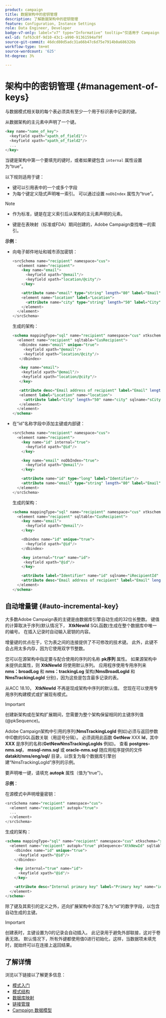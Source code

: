 ```yaml
---
product: campaign
title: 数据架构中的密钥管理
description: 了解数据架构中的密钥管理
feature: Configuration, Instance Settings
role: Data Engineer, Developer
badge-v7-only: label="v7" type="Informative" tooltip="仅适用于 Campaign Classic v7"
exl-id: faf63c8f-9d10-43c1-a990-91361594af9f
source-git-commit: 46dcd80d5adc31a66b47c6d75e7914b0a686326b
workflow-type: tm+mt
source-wordcount: '625'
ht-degree: 3%

---
```


# 架构中的密钥管理 {#management-of-keys}

与数据模式相关联的每个表必须具有至少一个用于标识表中记录的键。

从数据架构的主元素中声明了一个键。

```sql
<key name="name_of_key">
  <keyfield xpath="xpath_of_field1"/>
  <keyfield xpath="xpath_of_field2"/>
  ...
</key>
```

当键是架构中第一个要填充的键时，或者如果键包含 `internal` 属性设置为“true”。

以下规则适用于键：

* 键可以引用表中的一个或多个字段
* 为每个键定义隐式声明唯一索引。 可以通过设置 `noDbIndex` 属性为“true”。

>[!NOTE]
>
>* 作为标准，键是在定义索引后从架构的主元素声明的元素。
>
>* 键是在表映射（标准或FDA）期间创建的，Adobe Campaign查找唯一的索引。

**示例**：

* 向电子邮件地址和城市添加密钥：

  ```sql
  <srcSchema name="recipient" namespace="cus">
    <element name="recipient">
      <key name="email">
        <keyfield xpath="@email"/> 
        <keyfield xpath="location/@city"/> 
      </key>
  
      <attribute name="email" type="string" length="80" label="Email" desc="Email address of recipient"/>
      <element name="location" label="Location">
        <attribute name="city" type="string" length="50" label="City" userEnum="city"/>
      </element>
    </element>
  </srcSchema>
  ```

  生成的架构：

  ```sql
  <schema mappingType="sql" name="recipient" namespace="cus" xtkschema="xtk:schema">  
    <element name="recipient" sqltable="CusRecipient">    
     <dbindex name="email" unique="true">      
       <keyfield xpath="@email"/>      
       <keyfield xpath="location/@city"/>    
     </dbindex>    
  
     <key name="email">      
      <keyfield xpath="@email"/>      
      <keyfield xpath="location/@city"/>    
     </key>    
  
     <attribute desc="Email address of recipient" label="Email" length="80" name="email" sqlname="sEmail" type="string"/>    
     <element label="Location" name="location">      
       <attribute label="City" length="50" name="city" sqlname="sCity" type="string" userEnum="city"/>    
     </element>  
    </element>
  </schema>
  ```

* 在“id”名称字段中添加主键或内部键：

  ```sql
  <srcSchema name="recipient" namespace="cus">
    <element name="recipient">
      <key name="id" internal="true">
        <keyfield xpath="@id"/> 
      </key>
  
      <key name="email" noDbIndex="true">
        <keyfield xpath="@email"/> 
      </key>
  
      <attribute name="id" type="long" label="Identifier"/>
      <attribute name="email" type="string" length="80" label="Email" desc="Email address of recipient"/>
    </element>
  </srcSchema>
  ```

  生成的架构：

  ```sql
  <schema mappingType="sql" name="recipient" namespace="cus" xtkschema="xtk:schema">  
    <element name="recipient" sqltable="CusRecipient">    
      <key name="email">      
        <keyfield xpath="@email"/>    
      </key>    
  
      <dbindex name="id" unique="true">      
        <keyfield xpath="@id"/>    
      </dbindex>    
  
      <key internal="true" name="id">      
       <keyfield xpath="@id"/>    
      </key>    
  
      <attribute label="Identifier" name="id" sqlname="iRecipientId" type="long"/>    
      <attribute desc="Email address of recipient" label="Email" length="80" name="email" sqlname="sEmail" type="string"/>  
    </element>
  </schema>
  ```

## 自动增量键 {#auto-incremental-key}

大多数Adobe Campaign表的主键是由数据库引擎自动生成的32位长整数。 键值的计算取决于序列(默认情况下， **XtkNewId** SQL函数)生成在整个数据库中唯一的编号。 在插入记录时自动输入密钥的内容。

增量键的优点在于，它为表之间的连接提供了不可修改的技术键。 此外，此键不会占用太多内存，因为它使用双字节整数。

您可以在源架构中指定要与配合使用的序列的名称 **pk序列** 属性。 如果源架构中未提供此属性，则 **XtkNewId** 将使用默认序列。 应用程序使用专用序列来 **nms：broadLog** 和 **nms：trackingLog** 架构(**NmsBroadLogId** 和 **NmsTrackingLogId** 分别)，因为这些是包含最多记录的表。

从ACC 18.10， **XtkNewId** 不再是现成架构中序列的默认值。 您现在可以使用专用序列构建模式或扩展现有模式。

>[!IMPORTANT]
>
>创建新架构或在架构扩展期间，您需要为整个架构保留相同的主键序列值(@pkSequence)。

Adobe Campaign架构中引用的序列(**NmsTrackingLogId** 例如)必须与返回参数中ID数的SQL函数关联（用逗号分隔）。 必须调用此函数 **GetNew** XXX **Id**，其中 **XXX** 是序列的名称(**GetNewNmsTrackingLogIds** 例如)。 查看 **postgres-nms.sql**， **mssql-nms.sql** 或 **oracle-nms.sql** 随应用程序提供的文件 **datakit/nms/eng/sql/** 目录，以恢复为每个数据库引擎创建“NmsTrackingLogId”序列的示例。

要声明唯一键，请填充 **autopk** 属性（值为“true”）。

**示例**：

在源模式中声明增量密钥：

```sql
<srcSchema name="recipient" namespace="cus">
  <element name="recipient" autopk="true">
  ...
  </element>
</srcSchema>
```

生成的架构：

```sql
<schema mappingType="sql" name="recipient" namespace="cus" xtkschema="xtk:schema">  
  <element name="recipient" autopk="true" pkSequence="XtkNewId" sqltable="CusRecipient"> 
    <dbindex name="id" unique="true">
      <keyfield xpath="@id"/>
    </dbindex>

    <key internal="true" name="id">
      <keyfield xpath="@id"/>
    </key>

    <attribute desc="Internal primary key" label="Primary key" name="id" sqlname="iRecipientId" type="long"/>
  </element>
</schema>
```

除了键及其索引的定义之外，还向扩展架构中添加了名为“id”的数字字段，以包含自动生成的主键。

>[!IMPORTANT]
>
>创建表时，主键设置为0的记录会自动插入。 此记录用于避免外部联接，这对于卷表无效。 默认情况下，所有外键都使用值0进行初始化，这样，当数据项未填充时，就始终可以在连接上返回结果。


## 了解详情

浏览以下链接以了解更多信息：

* [模式入门](about-schema-reference.md)
* [模式结构](schema-structure.md)
* [数据库映射](database-mapping.md)
* [链接管理](database-links.md)
* [Campaign 数据模型](about-data-model.md)
